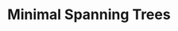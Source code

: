 ---
title: Minimal Spanning Trees
number: 31
time: 2022-04-11 12:00
location: Graham Hall 210
notes:
noutes_source:
slides_pdf: https://drive.google.com/file/d/19ZSU_8naopbxw0zrRtYmZHZB9o-OTEzk/view?usp=sharing
slides_ppt: https://docs.google.com/presentation/d/1BsjTDeChPW9FR_CgzrCIQiHwrqyM6JgwdR3kK5kMKoI/edit?usp=sharing
youtube:
recording:
passcode:
textbook:
---
